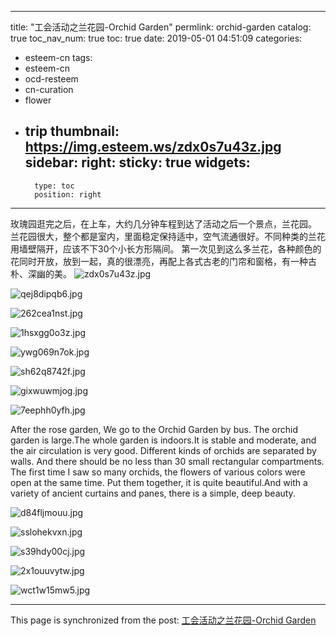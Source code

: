 
---
title: "工会活动之兰花园-Orchid Garden"
permlink: orchid-garden
catalog: true
toc_nav_num: true
toc: true
date: 2019-05-01 04:51:09
categories:
- esteem-cn
tags:
- esteem-cn
- ocd-resteem
- cn-curation
- flower
- trip
thumbnail: https://img.esteem.ws/zdx0s7u43z.jpg
sidebar:
    right:
        sticky: true
widgets:
    -
        type: toc
        position: right
---



玫瑰园逛完之后，在上车，大约几分钟车程到达了活动之后一个景点，兰花园。
兰花园很大，整个都是室内，里面稳定保持适中，空气流通很好。不同种类的兰花用墙壁隔开，应该不下30个小长方形隔间。
第一次见到这么多兰花，各种颜色的花同时开放，放到一起，真的很漂亮，再配上各式古老的门帘和窗格，有一种古朴、深幽的美。
![zdx0s7u43z.jpg](https://img.esteem.ws/zdx0s7u43z.jpg)

![qej8dipqb6.jpg](https://img.esteem.ws/qej8dipqb6.jpg)

![262cea1nst.jpg](https://img.esteem.ws/262cea1nst.jpg)

![1hsxgg0o3z.jpg](https://img.esteem.ws/1hsxgg0o3z.jpg)

![ywg069n7ok.jpg](https://img.esteem.ws/ywg069n7ok.jpg)

![sh62q8742f.jpg](https://img.esteem.ws/sh62q8742f.jpg)

![gixwuwmjog.jpg](https://img.esteem.ws/gixwuwmjog.jpg)

![7eephh0yfh.jpg](https://img.esteem.ws/7eephh0yfh.jpg)

After the rose garden, We go to the Orchid Garden by bus.
The orchid garden is large.The whole garden is indoors.It  is stable and moderate, and the air circulation is very good. Different kinds of orchids are separated by walls. And there should be no less than 30 small rectangular compartments.
The first time I saw so many orchids, the flowers of various colors were open at the same time. Put them together, it is quite  beautiful.And with a variety of ancient curtains and panes, there is a simple, deep beauty.

![d84fljmouu.jpg](https://img.esteem.ws/d84fljmouu.jpg)

![sslohekvxn.jpg](https://img.esteem.ws/sslohekvxn.jpg)

![s39hdy00cj.jpg](https://img.esteem.ws/s39hdy00cj.jpg)

![2x1ouuvytw.jpg](https://img.esteem.ws/2x1ouuvytw.jpg)

![wct1w15mw5.jpg](https://img.esteem.ws/wct1w15mw5.jpg)



- - -

This page is synchronized from the post: [工会活动之兰花园-Orchid Garden](https://steemit.com/@m18207319997/orchid-garden)
